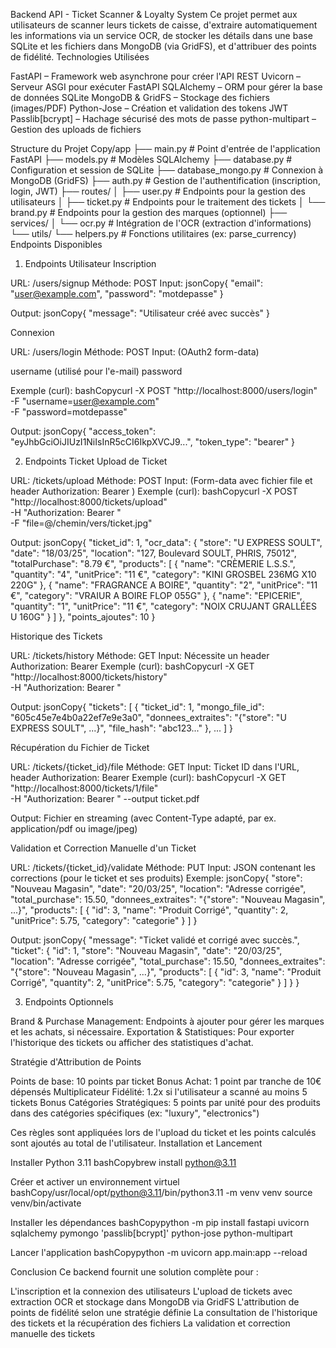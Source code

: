Backend API - Ticket Scanner & Loyalty System
Ce projet permet aux utilisateurs de scanner leurs tickets de caisse, d'extraire automatiquement les informations via un service OCR, de stocker les détails dans une base SQLite et les fichiers dans MongoDB (via GridFS), et d'attribuer des points de fidélité.
Technologies Utilisées

FastAPI – Framework web asynchrone pour créer l'API REST
Uvicorn – Serveur ASGI pour exécuter FastAPI
SQLAlchemy – ORM pour gérer la base de données SQLite
MongoDB & GridFS – Stockage des fichiers (images/PDF)
Python-Jose – Création et validation des tokens JWT
Passlib[bcrypt] – Hachage sécurisé des mots de passe
python-multipart – Gestion des uploads de fichiers

Structure du Projet
Copy/app
├── main.py                   # Point d'entrée de l'application FastAPI
├── models.py                 # Modèles SQLAlchemy
├── database.py               # Configuration et session de SQLite
├── database_mongo.py         # Connexion à MongoDB (GridFS)
├── auth.py                   # Gestion de l'authentification (inscription, login, JWT)
├── routes/
│   ├── user.py               # Endpoints pour la gestion des utilisateurs
│   ├── ticket.py             # Endpoints pour le traitement des tickets
│   └── brand.py              # Endpoints pour la gestion des marques (optionnel)
├── services/
│   └── ocr.py                # Intégration de l'OCR (extraction d'informations)
└── utils/
    └── helpers.py            # Fonctions utilitaires (ex: parse_currency)
Endpoints Disponibles
1. Endpoints Utilisateur
Inscription

URL: /users/signup
Méthode: POST
Input:
jsonCopy{
  "email": "user@example.com",
  "password": "motdepasse"
}

Output:
jsonCopy{
  "message": "Utilisateur créé avec succès"
}


Connexion

URL: /users/login
Méthode: POST
Input: (OAuth2 form-data)

username (utilisé pour l'e-mail)
password


Exemple (curl):
bashCopycurl -X POST "http://localhost:8000/users/login" \
     -F "username=user@example.com" \
     -F "password=motdepasse"

Output:
jsonCopy{
  "access_token": "eyJhbGciOiJIUzI1NiIsInR5cCI6IkpXVCJ9...",
  "token_type": "bearer"
}


2. Endpoints Ticket
Upload de Ticket

URL: /tickets/upload
Méthode: POST
Input: (Form-data avec fichier file et header Authorization: Bearer <token>)
Exemple (curl):
bashCopycurl -X POST "http://localhost:8000/tickets/upload" \
     -H "Authorization: Bearer <token>" \
     -F "file=@/chemin/vers/ticket.jpg"

Output:
jsonCopy{
  "ticket_id": 1,
  "ocr_data": {
    "store": "U EXPRESS SOULT",
    "date": "18/03/25",
    "location": "127, Boulevard SOULT, PHRIS, 75012",
    "totalPurchase": "8.79 €",
    "products": [
       { "name": "CRÈMERIE L.S.S.", "quantity": "4", "unitPrice": "11 €", "category": "KINI GROSBEL 236MG X10 220G" },
       { "name": "FRAGRANCE A BOIRE", "quantity": "2", "unitPrice": "11 €", "category": "VRAIUR A BOIRE FLOP 055G" },
       { "name": "EPICERIE", "quantity": "1", "unitPrice": "11 €", "category": "NOIX CRUJANT GRALLÉES U 160G" }
    ]
  },
  "points_ajoutes": 10
}


Historique des Tickets

URL: /tickets/history
Méthode: GET
Input: Nécessite un header Authorization: Bearer <token>
Exemple (curl):
bashCopycurl -X GET "http://localhost:8000/tickets/history" \
     -H "Authorization: Bearer <token>"

Output:
jsonCopy{
  "tickets": [
    {
      "ticket_id": 1,
      "mongo_file_id": "605c45e7e4b0a22ef7e9e3a0",
      "donnees_extraites": "{\"store\": \"U EXPRESS SOULT\", ...}",
      "file_hash": "abc123..."
    },
    ...
  ]
}


Récupération du Fichier de Ticket

URL: /tickets/{ticket_id}/file
Méthode: GET
Input: Ticket ID dans l'URL, header Authorization: Bearer <token>
Exemple (curl):
bashCopycurl -X GET "http://localhost:8000/tickets/1/file" \
     -H "Authorization: Bearer <token>" --output ticket.pdf

Output: Fichier en streaming (avec Content-Type adapté, par ex. application/pdf ou image/jpeg)

Validation et Correction Manuelle d'un Ticket

URL: /tickets/{ticket_id}/validate
Méthode: PUT
Input: JSON contenant les corrections (pour le ticket et ses produits)
Exemple:
jsonCopy{
  "store": "Nouveau Magasin",
  "date": "20/03/25",
  "location": "Adresse corrigée",
  "total_purchase": 15.50,
  "donnees_extraites": "{\"store\": \"Nouveau Magasin\", ...}",
  "products": [
      { "id": 3, "name": "Produit Corrigé", "quantity": 2, "unitPrice": 5.75, "category": "categorie" }
  ]
}

Output:
jsonCopy{
  "message": "Ticket validé et corrigé avec succès.",
  "ticket": {
    "id": 1,
    "store": "Nouveau Magasin",
    "date": "20/03/25",
    "location": "Adresse corrigée",
    "total_purchase": 15.50,
    "donnees_extraites": "{\"store\": \"Nouveau Magasin\", ...}",
    "products": [
       {
         "id": 3,
         "name": "Produit Corrigé",
         "quantity": 2,
         "unitPrice": 5.75,
         "category": "categorie"
       }
    ]
  }
}


3. Endpoints Optionnels

Brand & Purchase Management: Endpoints à ajouter pour gérer les marques et les achats, si nécessaire.
Exportation & Statistiques: Pour exporter l'historique des tickets ou afficher des statistiques d'achat.

Stratégie d'Attribution de Points

Points de base: 10 points par ticket
Bonus Achat: 1 point par tranche de 10€ dépensés
Multiplicateur Fidélité: 1.2x si l'utilisateur a scanné au moins 5 tickets
Bonus Catégories Stratégiques: 5 points par unité pour des produits dans des catégories spécifiques (ex: "luxury", "electronics")

Ces règles sont appliquées lors de l'upload du ticket et les points calculés sont ajoutés au total de l'utilisateur.
Installation et Lancement

Installer Python 3.11
bashCopybrew install python@3.11

Créer et activer un environnement virtuel
bashCopy/usr/local/opt/python@3.11/bin/python3.11 -m venv venv
source venv/bin/activate

Installer les dépendances
bashCopypython -m pip install fastapi uvicorn sqlalchemy pymongo 'passlib[bcrypt]' python-jose python-multipart

Lancer l'application
bashCopypython -m uvicorn app.main:app --reload


Conclusion
Ce backend fournit une solution complète pour :

L'inscription et la connexion des utilisateurs
L'upload de tickets avec extraction OCR et stockage dans MongoDB via GridFS
L'attribution de points de fidélité selon une stratégie définie
La consultation de l'historique des tickets et la récupération des fichiers
La validation et correction manuelle des tickets
